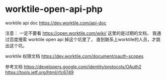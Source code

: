 # worktile-open-api-php

worktile api doc
https://dev.worktile.com/api-doc

注意：
一定不要看 https://open.worktile.com/wiki/ 这里的是过期的文档，
我通过百度搜索 worktile open api 掉这个坑里了，
直到联系上worktile的人员，才跳出这个坑。

worktile 权限文档
https://dev.worktile.com/document/oauth-scopes

参考文档
https://developers.google.com/identity/protocols/OAuth2
https://tools.ietf.org/html/rfc6749
